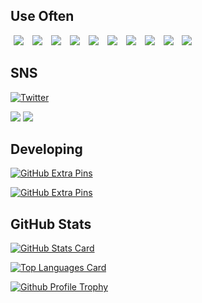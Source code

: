 ## Use Often

<a href="https://github.com/android"><img src="https://avatars.githubusercontent.com/u/32689599?s=50" hspace="5"/></a>
<a href="https://github.com/Kotlin"><img src="https://avatars.githubusercontent.com/u/1446536?s=50" hspace="5"/></a>
<a href="https://github.com/Flutter"><img src="https://avatars.githubusercontent.com/u/14101776?s=50" hspace="5"/></a>
<a href="https://github.com/Docker"><img src="https://avatars.githubusercontent.com/u/5429470?s=50" hspace="5"/></a>
<a href="https://github.com/laravel"><img src="https://avatars.githubusercontent.com/u/958072?s=50" hspace="5"/></a>
<a href="https://github.com/php"><img src="https://avatars.githubusercontent.com/u/25158?s=50" hspace="5"/></a>
<a href="https://github.com/python"><img src="https://avatars.githubusercontent.com/u/1525981?s=50" hspace="5"/></a>
<a href="https://github.com/google"><img src="https://avatars.githubusercontent.com/u/1342004?s=50" hspace="5"/></a>
<a href="https://github.com/firebase"><img src="https://avatars.githubusercontent.com/u/1335026?s=50" hspace="5"/></a>
<a href="https://github.com/aws"><img src="https://avatars.githubusercontent.com/u/2232217?s=50" hspace="5"/></a>


## SNS

[![Twitter](https://img.shields.io/twitter/follow/blendthink?style=social)](https://twitter.com/intent/follow?screen_name=blendthink)

<a href="http://qiita.com/blendthink"><img src="https://qiita-badge.apiapi.app/s/blendthink/contributions.svg"/></a>
<a href="http://qiita.com/blendthink"><img src="https://qiita-badge.apiapi.app/s/blendthink/followers.svg"/></a>


## Developing

[![GitHub Extra Pins](https://github-readme-stats.vercel.app/api/pin/?username=blendthink&repo=linkmark-app&theme=tokyonight)](https://github.com/blendthink/linkmark-app)

[![GitHub Extra Pins](https://github-readme-stats.vercel.app/api/pin/?username=blendthink&repo=android-templates&theme=tokyonight)](https://github.com/blendthink/android-templates)


## GitHub Stats

[![GitHub Stats Card](https://github-readme-stats.vercel.app/api?username=blendthink&count_private=true&show_icons=true&theme=tokyonight)](https://github.com/anuraghazra/github-readme-stats#github-stats-card)

[![Top Languages Card](https://github-readme-stats.vercel.app/api/top-langs/?username=blendthink&theme=tokyonight&layout=compact)](https://github.com/anuraghazra/github-readme-stats#top-languages-card)

[![Github Profile Trophy](https://github-profile-trophy.vercel.app/?username=blendthink&theme=nord&margin-w=15)](https://github.com/ryo-ma/github-profile-trophy)  
